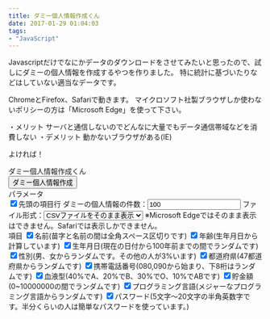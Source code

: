 ```yaml
---
title: ダミー個人情報作成くん
date: 2017-01-29 01:04:03
tags:
- "JavaScript"
---
```

Javascriptだけでなにかデータのダウンロードをさせてみたいと思ったので、試しにダミーの個人情報を作成するやつを作りました。
特に統計に基づいたりなどはしていない適当なデータです。

ChromeとFirefox、Safariで動きます。
マイクロソフト社製ブラウザしか使わないポリシーの方は「Microsoft Edge」を使って下さい。

・メリット
サーバと通信しないのでどんなに大量でもデータ通信帯域などを消費しない
・デメリット
動かないブラウザがある(IE)

よければ！


<!-- <a id="download" href="#" download="ダミー個人情報.csv" onclick="dummyKojinjohoDownload()">ダウンロード</a> -->
<div class="widget" >ダミー個人情報作成くん<br />
<button onclick="dummyKojinjohoDownload();">ダミー個人情報作成</button><br />
パラメータ<br />
<label for="dummyKojinjohoSentokomokugyoCheckbox"><input id="dummyKojinjohoSentokomokugyoCheckbox" type="checkbox" checked border="0">先頭の項目行</label>
ダミーの個人情報の件数：<input id="dummyKojinjohoKensu" size="10" type="number" value="100" />
ファイル形式：<select id="dummyKojinjohoTypeSelectbox" size="1">
	<option value="plaincsv">CSVファイルをそのまま表示
	</option><option value="csv">CSVファイルをダウンロード
	<option value="plaintsv">TSVファイルをそのまま表示
	</option><option value="tsv">TSVファイルをダウンロード
</option></select> ※Microsoft Edgeではそのまま表示はできません。Safariでは表示しかできません。<br />
項目
<label for="dummyKojinjohoNameCheckbox"><input id="dummyKojinjohoNameCheckbox" type="checkbox" checked border="0">名前(苗字と名前の間は全角スペース区切りです)</label>
<label for="dummyKojinjohoAgeCheckbox"><input id="dummyKojinjohoAgeCheckbox" type="checkbox" checked border="0">年齢(生年月日から計算しています)</label>
<label for="dummyKojinjohoBirthdayCheckbox"><input id="dummyKojinjohoBirthdayCheckbox" type="checkbox" checked border="0">生年月日(現在の日付から100年前までの間でランダムです)</label>
<label for="dummyKojinjohoSeibetsuCheckbox"><input id="dummyKojinjohoSeibetsuCheckbox" type="checkbox" checked border="0">性別(男、女からランダムです。その他の人が3%います)</label>
<label for="dummyKojinjohoATodofukenCheckbox"><input id="dummyKojinjohoATodofukenCheckbox" type="checkbox" checked border="0">都道府県(47都道府県からランダムです)</label>
<label for="dummyKojinjohoPhoneCheckbox"><input id="dummyKojinjohoPhoneCheckbox" type="checkbox" checked border="0">携帯電話番号(080,090から始まり、下8桁はランダムです)</label>
<label for="dummyKojinjohoBloodCheckbox"><input id="dummyKojinjohoBloodCheckbox" type="checkbox" checked border="0">血液型(40%でA、20%でB、30%でO、10%でABです)</label>
<label for="dummyKojinjohoChokinCheckbox"><input id="dummyKojinjohoChokinCheckbox" type="checkbox" checked border="0">貯金額(0~10000000の間でランダムです)</label>
<label for="dummyKojinjohoDainigengoCheckbox"><input id="dummyKojinjohoDainigengoCheckbox" type="checkbox" checked border="0">プログラミング言語(メジャーなプログラミング言語からランダムです)</label>
<label for="dummyKojinjohoPasswordCheckbox"><input id="dummyKojinjohoPasswordCheckbox" type="checkbox" checked border="0">パスワード(5文字〜20文字の半角英数字です。半分くらいの人は簡単なパスワードを使っています。)</label></div>

<script type="text/javascript">

// カラムの物理名と日本語名
var global_dummyKojinjohoColumns = {
	"name" : "名前",
	"todofuken" : "都道府県",
	"dainigengo" : "プログラミング言語",
	"chokin" : "貯金額",
	"seibetsu" : "性別",
	"phone" : "携帯電話番号",
	"password" : "パスワード",
	"blood" : "血液型",
	"birthday" : "生年月日",
	"age" : "年齢"
};

// カラムの順番(物理名)
var global_dummyKojinjohoColumnsOrder = [
	"name",
	"age",
	"birthday",
	"seibetsu",
	"todofuken",
	"phone",
	"blood",
	"chokin",
	"dainigengo",
	"password"
];

// 苗字
var global_dummyKojinjohoMyoji = ["佐藤","鈴木","高橋","田中","渡辺","渡邊","伊藤","山本","中村","小林","加藤","吉田","山田","佐々木","山口","斎藤","齋藤","松本","井上","木村","林","清水","山崎","森","阿部","池田","橋本","山下","石川","中島","前田","藤田","小川","後藤","岡田","長谷川","村上","近藤","石井","斉藤","齊藤","坂本","遠藤","青木","藤井","西村","福田","太田","三浦","岡本","松田","中川","中野","原田","小野","田村","竹内","金子","藤原","和田","中山","石田","上田","森田","原","柴田","酒井","工藤","横山","宮崎","宮本","内田","高木","安藤","谷口","大野","丸山","今井","高田","藤本","武田","村田","上野","杉山","増田","平野","大塚","千葉","久保","松井","小島","岩崎","桜井","櫻井","野口","松尾","野村","木下","菊地","佐野","大西","杉本","新井","浜田","濱田","菅原","市川","古川","水野","小松","島田","小山","高野","西田","菊池","山内","西川","五十嵐","北村","安田","中田","川口","平田","川崎","飯田","吉川","本田","久保田","沢田","澤田","辻","関","關","吉村","渡部","岩田","中西","服部","樋口","福島","川上","永井","松岡","田口","山中","森本","土屋","矢野","広瀬","廣瀬","小沢","小澤","秋山","石原","松下","馬場","大橋","松浦","吉岡","小池","浅野","淺野","荒木","大久保","野田","熊谷","田辺","田邊","川村","星野","黒田","堀","尾崎","望月","永田","大谷","内藤","松村","西山","平井","大島","岩本","片山","本間","早川","横田","岡崎","荒井","大石","鎌田","成田","宮田","小田","石橋","河野","篠原","須藤","高山","大沢","大澤","小西","南","栗原","伊東","松原","三宅","福井","大森","奥村","岡","内山","片岡"];

// 女性名
var global_dummyKojinjohoJoseNamae = ["あい","愛","藍","藍華","あいり","愛莉","愛里","愛理","あおい","葵","蒼","青葉","あかね","茜","朱音","あかり","朱里","あき","明菜","晶","あけみ","明美","あこ","アコ","あさみ","あざみ","あすか","あずき","あずさ","梓","アスナ","明日菜","あつこ","あつ子","敦子","敦美","あまね","あみ","亜美","あや","彩","文","絢","綾","あやか","あやな","綾音","あやの","綾乃","綾野","あやめ","菖","あゆ","あゆみ","歩","アリサ","杏","杏子","いおり","伊織","泉","いちご","苺","憂","初","潮","卯月","梅","恵美","絵理","カイ","楓","香織","薫","香","鏡","和音","かずみ","和美","奏","かりん","京子","杏子","卿子","けい","京","圭","桂","梢","暦","ぐり子","くれあ","ここあ","こと","ことり","このみ","小鳩","さおり","さき","サキ","咲","さくら","サクラ","桜","桜子","櫻子","ささら","さちこ","幸子","沙耶","さやか","汐","しおり","栞","詩織","静","静流","しの","シノ","忍","ジュン","翔子","心","蘇芳","鈴","すずこ","節子","玉","千明","ちか","ちこ","千鶴","千歳","ちなつ","千早","ちよこ","つかさ","司","椿","つゆり","輝美","とうこ","トオル","とき","時子","ともえ","巴","ともこ","とも子","知子","友美","ナオ","渚","なずな","那智","夏希","夏美","なな","奈々","ななこ","菜々子","七瀬","なの","なゆ","鳴","寧々","のえる","ノエル","のぞみ","希","和","紀","のん","花","ハル","晴","はるか","遥","春香","柊","光","ひかる","ヒカル","仁美","ひな","雛","響","ヒマワリ","ひより","風子","二三","ほのか","ほむら","まい","マイ","舞","麻衣","まいこ","舞子","まこ","まこと","真","まさみ","雅美","まどか","円","まな","まなみ","まほろ","まみ","真美","麻耶","真弓","マリ","真理","まりあ","マリア","まりな","まりも","まりや","みうら","みお","澪","みか","ミカ","美影","みき","ミキ","美希","みく","みくる","みこ","美心","美琴","みさ","みさえ","みさお","操","美咲","みずき","みすず","美鈴","みずほ","みつき","みつこ","みどり","翠","緑","碧","みな","美凪","美那子","みなみ","南","みなも","美穂","美星","美也","みやこ","都子","みやび","雅","みわ","芽衣","めぐみ","椛","萌","桃","桃華","やよい","弥生","ゆい","唯","結衣","ゆう","ユウ","夕","悠","優","結","邑","ゆうき","ゆうこ","ゆう子","祐子","優子","ゆうな","ゆかり","ゆたか","ゆの","雪","ヨーコ","よしこ","よし子","美子","よしの","りえ","理恵","リカ","リコ","りさ","律","律子","リナ","涼","リン","凜","凛","燐","ルイ","瑠衣","レイ","怜","レイラ","れおん","レナ","蓮","蓮子","渉"];

// 男性名
var global_dummyKojinjohoDanseNamae = ["秋","アキト","あきら","アキラ","彰","陽","旭","晃","昭","晶","章","朗","斐","輝","飛鳥","梓","東","中","惇","敦","あまね","周","歩","新","伊織","幾","イサム","至","格","一松","いつき","樹","斎","一輝","出","巌","おさむ","乱","修","治","紀","納","統","導","温","海","快","薫","格","革","和興","和音","鼎","完二","京","恭","京介","京助","京也","きよし","清","潔","キリト","究","吟","邦","国生","汲","兄","圭","敬","健","元","彦","玄","厳","けんと","玄人","けんいち","健一","健太","甲","行","耕","興","航","號","康一","こうじ","コウジ","暦","五郎","宇","栄","授","貞夫","教","怜","聖","聡","三郎","重信","しげる","シゲル","卯","茂","静","七郎","忍","修治","十三","秀太","周平","ジュン","准","隼","準","順","純一","俊介","唱","祥","翔","奨","二郎","信","晋","仁","甚","しんのすけ","甚平","末吉","清白","進","則","スバル","昴","整","雪城","聡太郎","大","大五郎","大輔","平","たかし","タカシ","尚","尊","昂","隆","隆史","高","高久","隆元","匠","たけし","武","佑","匡","ただし","是","正","達夫","辰雄","達也","保","巽","太郎","長七郎","つかさ","司","常","彝","翼","烈","禎","哲也","照","輝美","伝","田","冬馬","トオル","通","達","ともお","寅","直樹","直次郎","直政","流","渚","那智","のえる","ノエル","望","昇","黎","一","丕","創","甫","萌","初","果","八郎","駿","速","逸","ハルヒコ","ひかる","光","彦左衛門","ひさし","久","永","密","斉","響","一二三","ヒロ","ひろし","博","広","洋","昊","浩","拡","風太","平八郎","弁慶","北斗","穂積","まこと","誠","真","誠人","まさお","正樹","まさし","政","昌","正宗","まさる","優","勝","将","学","まひろ","護","麻呂","操","みつお","満","農","みのる","実","穣","黙","求","寧","泰","休","保志","唯","ゆう","ユウ","勇","遊","悠","有","由","祐","悠一","ゆうき","ゆうさく","ゆうと","ゆうや","雪男","ゆたか","豊","裕","ヨシ","力","陸","竜","隆太","りょう","了","亮","涼","良","尞","亮太","凛","燐","レイ","礼","烈","蓮","六郎","亘","済","渉"];

// 都道府県
var global_dummyKojinjohoTodofuken = ["北海道","青森県","岩手県","宮城県","秋田県","山形県","福島県","茨城県","栃木県","群馬県","埼玉県","千葉県","東京都","神奈川県","新潟県","富山県","石川県","福井県","山梨県","長野県","岐阜県","静岡県","愛知県","三重県","滋賀県","京都府","大阪府","兵庫県","奈良県","和歌山県","鳥取県","島根県","岡山県","広島県","山口県","徳島県","香川県","愛媛県","高知県","福岡県","佐賀県","長崎県","熊本県","大分県","宮崎県","鹿児島県","沖縄県"];

// 第二言語
var global_dummyKojinjohoGengo = ["COBOL","PASCAL","Scheme","Clojure","Haskell","Fortran","Swift","JavaScript","PHP","Ruby","Python","C++","C#","Java","C言語","BASIC","Go","LISP","Scala","sh"];

// 簡単なパスワード
var global_dummyKojinjohoEasypassword = ["123456","password","12345678","qwerty","12345","123456789","baseball","welcome","1234567890","abc123","111111","1qaz2wsx","dragon","master","monkey","login","princess","qwertyuiop","passw0rd","football",];

// ダウンロード方式
var global_type = {
	"csv" : { "type" : "text/csv" },
	"plaincsv" : { "type" : "text/plain" },
	"tsv" : { "type" : "text/tsv" },
	"plaintsv" : { "type" : "text/plain" }
}

var global_today = new Date();
var global_today_int = parseInt("" + global_today.getFullYear() + ( "0" + (global_today.getMonth() + 1)).slice(-2) + ( "0" + global_today.getDate()).slice(-2));

// ダミーの個人情報を作成
function dummyKojinjohosMaker(prm) {

  var bom = new Uint8Array([0xEF, 0xBB, 0xBF]);
	var content = '';

	if(prm["sentokomokugyo"]) {
		if(prm["type"].match(/tsv/)) {
			content += global_dummyKojinjohoColumnsOrder.filter(x=>{return prm[x]}).map(x=>{return global_dummyKojinjohoColumns[x]}).join("\t") + "\n";
		} else if(prm["type"].match(/csv/)) {
			content += global_dummyKojinjohoColumnsOrder.filter(x=>{return prm[x]}).map(x=>{return '"' + global_dummyKojinjohoColumns[x] + '"'}).join(",") + "\n";
		}
	}

	for(var i = 0; i < prm["kensu"]; i++) {
		var adummyKojinjoho = dummyKojinjohoMaker(prm);

		if(prm["type"].match(/tsv/)) {
			content += global_dummyKojinjohoColumnsOrder.filter(x=>{return prm[x]}).map(x=>{return adummyKojinjoho[x]}).join("\t") + "\n";
		} else if(prm["type"].match(/csv/)) {
			content += global_dummyKojinjohoColumnsOrder.filter(x=>{return prm[x]}).map(x=>{return '"' + adummyKojinjoho[x] + '"'}).join(",") + "\n";
		}

	}

	return [ bom, content ];
}


// ダミーの個人情報(1人分)を作成
function dummyKojinjohoMaker(prm) {

	// 0なら女性、1なら男性
	var seibetsu = Math.round( Math.random() );

	// 誕生日
	var birthDay = new Date();
	birthDay.setDate(birthDay.getDate() - Math.floor(Math.random() * 36500));

	var adummyKojinjoho = {};

	var f = {}

	// パスワード生成
	f['password'] = function() {
		if(Math.round( Math.random() ) === 1) {
		  return global_dummyKojinjohoEasypassword[Math.floor( Math.random() * global_dummyKojinjohoEasypassword.length )];
		} else {
			var length = (Math.floor( Math.random() * 15 ) + 5);
			var password = "";
			var password_string = "abcdefghijklmnopqrstuvwxyzABCDEFGHIJKLMNOPQRSTUVWXYZ0123456789";
			for(var i = 0; i <= length; i++){
			  password += password_string[Math.floor(Math.random() * password_string.length)];
			}
			return password;
		}
	};

	// 貯金額生成
	f['chokin'] = function() {
		return Math.floor( Math.random() * 10000000 );
	};

	f['age'] = function() {
		var birth_int = parseInt("" + birthDay.getFullYear() +
			( "0" + ( birthDay.getMonth() + 1 ) ).slice(-2) +
			( "0" + birthDay.getDate() ).slice(-2));
		return parseInt((global_today_int - birth_int) / 10000);
	};

	// 性別生成
	f['seibetsu'] = function() {
		if(Math.floor( Math.random() * 100 ) < 3) {
			return "その他";
		}
		if(seibetsu === 1) {
			return "男";
		} else {
			return "女";
		}
	};

	// 誕生日生成
	f['birthday'] = function() {
		return birthDay.getFullYear() + "/" +
			( "0" + ( birthDay.getMonth() + 1 ) ).slice(-2) + "/" +
			( "0" + birthDay.getDate() ).slice(-2);
	};

	// 血液型生成
	f['blood'] = function() {
		var blood = Math.round( Math.random() * 100);
		if(blood < 40) {
			return "A";
		} else if(blood < 70) {
			return "O";
		} else if(blood < 90) {
			return "B";
		} else {
			return "AB";
		}
	};

	// 携帯電話番号生成
	f['phone'] = function() {
		if(Math.round( Math.random() ) === 1) {
			return "090" + ( ("00000000") + Math.floor( Math.random() * 99999999) ).substr(-8);
		} else {
			return "080" + ( ("00000000") + Math.floor( Math.random() * 99999999) ).substr(-8);
		}
	};

	// 都道府県生成
	f['todofuken'] = function() {
	  return global_dummyKojinjohoTodofuken[Math.floor( Math.random() * global_dummyKojinjohoTodofuken.length )];
	};

	// プログラミング言語生成
	f['dainigengo'] = function() {
	  return global_dummyKojinjohoGengo[Math.floor( Math.random() * global_dummyKojinjohoGengo.length )];
	};

	// 名前生成
	f['name'] = function() {
		if(seibetsu === 1) {
		  return global_dummyKojinjohoMyoji[Math.floor( Math.random() * global_dummyKojinjohoMyoji.length )] +
							"　" +
							global_dummyKojinjohoDanseNamae[Math.floor( Math.random() * global_dummyKojinjohoDanseNamae.length )];
		} else {
		  return global_dummyKojinjohoMyoji[Math.floor( Math.random() * global_dummyKojinjohoMyoji.length )] +
							"　" +
							global_dummyKojinjohoJoseNamae[Math.floor( Math.random() * global_dummyKojinjohoJoseNamae.length )];
		}
	};

	for (key in global_dummyKojinjohoColumns) {
		if(prm[key]) {
			adummyKojinjoho[key] = f[key]();
		}
	}

	return adummyKojinjoho;
}

// ダミーの個人情報をダウンロード
function dummyKojinjohoDownload(){    

		var prm = {
			"name" : $("#dummyKojinjohoNameCheckbox:checked").val(),
			"age" : $("#dummyKojinjohoAgeCheckbox:checked").val(),
			"todofuken" : $("#dummyKojinjohoATodofukenCheckbox:checked").val(),
			"dainigengo" : $("#dummyKojinjohoDainigengoCheckbox:checked").val(),
			"seibetsu" : $("#dummyKojinjohoSeibetsuCheckbox:checked").val(),
			"phone" : $("#dummyKojinjohoPhoneCheckbox:checked").val(),
			"blood" : $("#dummyKojinjohoBloodCheckbox:checked").val(),
			"chokin" : $("#dummyKojinjohoChokinCheckbox:checked").val(),
			"birthday" : $("#dummyKojinjohoBirthdayCheckbox:checked").val(),
			"password" : $("#dummyKojinjohoPasswordCheckbox:checked").val(),
			"sentokomokugyo" : $("#dummyKojinjohoSentokomokugyoCheckbox:checked").val(),
			"type" : $("#dummyKojinjohoTypeSelectbox").val(),
			"kensu" : parseInt($('#dummyKojinjohoKensu').val(), 10)
		};

		var filename = "ダミー個人情報.csv";

		if(prm["type"].match(/tsv/)) {
			filename = "ダミー個人情報.tsv";
		}

		console.log(global_type[prm["type"]]);
		console.log(prm["type"]);

		var data = new Blob(dummyKojinjohosMaker(prm), global_type[prm["type"]]);

	  if (window.navigator.msSaveBlob) {
			// Microsoft Browser start
			if(!prm["type"].match(/^plain/)) {
	    	window.navigator.msSaveBlob(data, filename);
			} else {
				  if (window.navigator.msSaveOrOpenBlob) {
	    			window.navigator.msSaveOrOpenBlob(data, filename);
					} else {
			    	window.navigator.msSaveBlob(data, filename);
					}
			}
			// Microsoft Browser end
	  } else {
	    var a = document.createElement("a");
	    a.href = URL.createObjectURL(data);
	    if(!prm["type"].match(/^plain/))a.download = filename;
	    document.body.appendChild(a) //  FireFox specification
	    a.click();
	    document.body.removeChild(a) //  FireFox specification

      // document.getElementById("download").href = window.URL.createObjectURL(blob);
	  }
}
</script>
